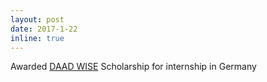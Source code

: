 ```yaml
---
layout: post
date: 2017-1-22
inline: true
---
```


Awarded [DAAD WISE](https://www.daad.de/deutschland/stipendium/datenbank/en/21148-scholarship-database/?daad=1&detail=50015295&origin=4&page=1&q=wise&status=1&subjectGrps) Scholarship for internship in Germany
